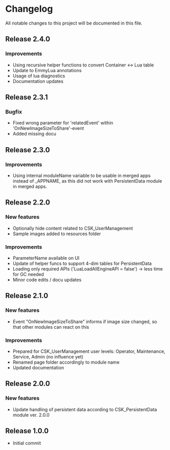 # Changelog
All notable changes to this project will be documented in this file.

## Release 2.4.0

### Improvements
- Using recursive helper functions to convert Container <-> Lua table
- Update to EmmyLua annotations
- Usage of lua diagnostics
- Documentation updates

## Release 2.3.1

### Bugfix
- Fixed wrong parameter for 'relatedEvent' within 'OnNewImageSizeToShare'-event
- Added missing docu

## Release 2.3.0

### Improvements
- Using internal moduleName variable to be usable in merged apps instead of _APPNAME, as this did not work with PersistentData module in merged apps.

## Release 2.2.0

### New features
- Optionally hide content related to CSK_UserManagement
- Sample images added to resources folder

### Improvements
- ParameterName available on UI
- Update of helper funcs to support 4-dim tables for PersistentData
- Loading only required APIs ('LuaLoadAllEngineAPI = false') -> less time for GC needed
- Minor code edits / docu updates

## Release 2.1.0

### New features
- Event "OnNewImageSizeToShare" informs if image size changed, so that other modules can react on this

### Improvements
- Prepared for CSK_UserManagement user levels: Operator, Maintenance, Service, Admin (no influence yet)
- Renamed page folder accordingly to module name
- Updated documentation

## Release 2.0.0

### New features
- Update handling of persistent data according to CSK_PersistentData module ver. 2.0.0

## Release 1.0.0
- Initial commit

